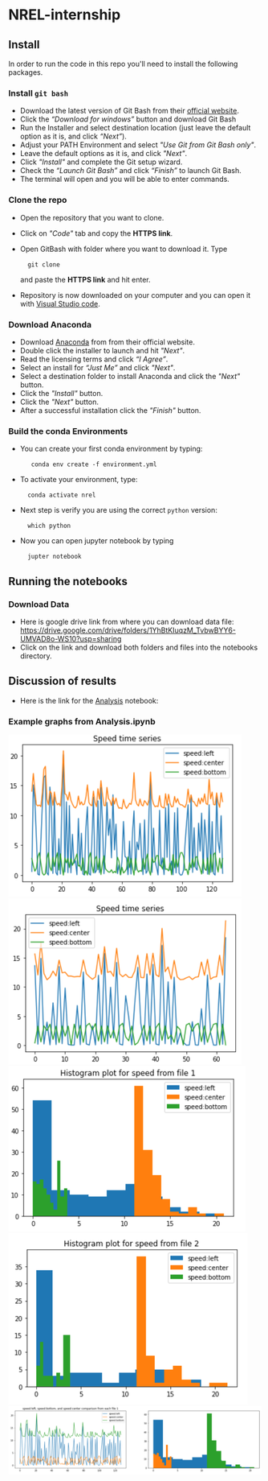 # NREL-internship

## Install

In order to run the code in this repo you'll need to install the following packages.

### Install `git bash`

- Download the latest version of Git Bash from their [official website](https://git-scm.com/).
- Click the *“Download for windows”* button and download Git Bash
- Run the Installer and select destination location (just leave the default option as it is, and click *“Next”*). 
- Adjust your PATH Environment and select *"Use Git from Git Bash only"*.
- Leave the default options as it is, and click *"Next"*.
- Click *"Install"* and complete the Git setup wizard. 
- Check the *“Launch Git Bash”* and click *“Finish”* to launch Git Bash.
- The terminal will open and you will be able to enter commands.

### Clone the repo

- Open the repository that you want to clone. 
- Click on *"Code"* tab and copy the **HTTPS link**. 
- Open GitBash with folder where you want to download it. Type

        git clone

    and paste the **HTTPS link** and hit enter.
- Repository is now downloaded on your computer and you can open it with [Visual Studio code](https://code.visualstudio.com/).

### Download Anaconda

- Download [Anaconda](https://www.anaconda.com/) from from their official website.
- Double click the installer to launch and hit *"Next"*.
- Read the licensing terms and click *“I Agree”*.
- Select an install for *“Just Me”* and click *"Next"*.
- Select a destination folder to install Anaconda and click the *"Next"* button.
- Click the *"Install"* button. 
- Click the *"Next"* button.
- After a successful installation click the *"Finish"* button.

### Build the conda Environments

- You can create your first conda environment by typing:

         conda env create -f environment.yml

- To activate your environment, type:

        conda activate nrel

- Next step is verify you are using the correct `python` version: 

        which python

- Now you can open jupyter notebook by typing      
        
        jupter notebook

## Running the notebooks

### Download Data

- Here is google drive link from where you can download data file: https://drive.google.com/drive/folders/1YhBtKIuqzM_TvbwBYY6-UMVAD8o-WS10?usp=sharing
- Click on the link and download both folders and files into the notebooks directory.

## Discussion of results

- Here is the link for the [Analysis](notebooks/Analysis.ipynb) notebook: 

### Example graphs from Analysis.ipynb

![](Images/Screenshot1.png)
![](Images/Screenshot2.png)
![](Images/Screenshot3.png)
![](Images/Screenshot4.png)
![](Images/Screenshot5.png)
